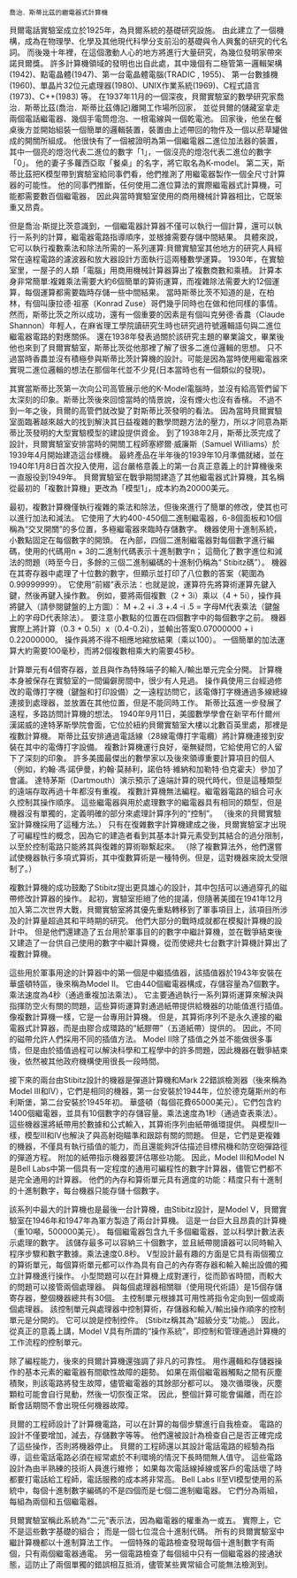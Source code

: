     喬治．斯蒂比茲的繼電器式計算機
貝爾電話實驗室成立於1925年，為貝爾系統的基礎研究設施。
由此建立了一個機構，成為在物理學、化學及其他現代科學分支前沿的基礎與令人興奮的研究的代名詞。
而後幾十年裡，在這個激動人心的地方將進行大量研究，為幾位發明家帶來諾貝爾獎。
許多計算機領域的發明也出自此處，其中幾個有二極管第一邏輯架構(1942)、點電晶體(1947)、第一台電晶體電腦(TRADIC , 1955)、
第一台數據機(1960)、單晶片32位元處理器(1980)、UNIX作業系統(1969)、C程式語言(1973)、C++(1983) 等。
在1937年11月的一個深夜，貝爾實驗室的數學研究家喬治．斯蒂比茲(喬治．斯蒂比茲傳記)離開工作場所回家，
並從貝爾的儲藏室拿走兩個電話繼電器、幾個手電筒燈泡、一根電線與一個乾電池。
回家後，他坐在餐桌後方並開始組裝一個簡單的邏輯裝置，裝置由上述帶回的物件及一個以菸草罐做成的開關所組成。
他很快有了一個被證明為第一個繼電器二進位加法器的裝置，其中一個亮的燈泡代表二進位的數字「1」，一個沒亮的燈泡代表二進位的數字「0」。
他的妻子多蘿西亞取「餐桌」的名字，將它取名為K-model。
第二天，斯蒂比茲把K模型帶到實驗室給同事們看，他們推測了用繼電器製作一個全尺寸計算器的可能性。
他的同事們推斷，任何使用二進位算法的實際繼電器式計算機，可能都需要數百個繼電器，
因此與當時實驗室使用的商用機械計算器相比，它既笨重又昂貴。

但是喬治·斯提比茨意識到，一個繼電器計算器不僅可以執行一個計算，還可以執行一系列的計算，繼電器電路指導順序，並根據需要存儲中間結果。
具體來說，它可以執行複數乘法和除法所需的一系列運算:貝爾實驗室其他地方的研究人員經常在遠程電路的濾波器和放大器設計方面執行這兩種數學運算。
1930年，在實驗室里，一屋子的人類「電腦」用商用機械計算器算出了複數商數和乘積。
計算本身非常簡單:複雜乘法需要大約6個簡單的算術運算，而複雜除法需要大約12個運算，每個運算都需要臨時存儲一些中間結果。
當時斯蒂比茨不知道的是，在柏林，有個叫康拉德·祖塞（Konrad Zuse）哥們幾乎同時也在做和他同樣的事情。
然而，斯蒂比茨之所以成功，還有一個重要的因素是有個叫克勞德·香農（Claude Shannon）年輕人，在麻省理工學院讀研究生時也研究過符號邏輯語句與二進位繼電器電路的對應關係。
還在1938年發表過關於該研究主題的畢業論文，畢業後他也來到了貝爾實驗室，斯蒂比茨從他那裡了解了很多二進位邏輯的思想。
只不過當時香農並沒有積極參與斯蒂比茨計算機的設計。可能是因為當時使用繼電器來實現二進位邏輯的想法在那個年代並不少見(日本當時也有一個類似的發現)。

其實當斯蒂比茨第一次向公司高管展示他的K-Model電腦時，並沒有給高管們留下太深刻的印象。斯蒂比茨後來回憶當時的情景說，沒有煙火也沒有香檳。
不過不到一年之後，貝爾的高管們就改變了對斯蒂比茨發明的看法。
因為當時貝爾實驗室面臨著越來越大的找到解決其日益複雜的數學問題方法的壓力，所以才同意為斯蒂比茨發明的大型實驗模型的建設提供資金。
到了1938年2月，斯蒂比茨完成了設計，貝爾實驗室安排當時的開關工程師塞繆爾·威廉斯（Samuel Williams）於1939年4月開始建造這台樣機。
最終產品在半年後的1939年10月準備就緒，並在1940年1月8日首次投入使用，這台嚴格意義上的第一台真正意義上的計算機後來一直服役到1949年。
貝爾實驗室在戰爭期間建造了其他繼電器式計算機，其名稱從最初的「複數計算機」更改為「模型1」，成本約為20000美元。

最初，複數計算機僅執行複雜的乘法和除法，但後來進行了簡單的修改，使其也可以進行加法和減法。
它使用了大約400-450個二進制繼電器，6-8個面板和10個稱為“交叉開關”的多位置，多極繼電器來臨時存儲數字。
機器使用十進制系統，小數點固定在每個數字的開頭。
在內部，四個二進制繼電器對每個數字進行編碼，使用的代碼用n + 3的二進制代碼表示十進制數字n； 這簡化了數字進位和減法的問題（時至今日，多餘的三個二進制編碼的十進制仍稱為“ Stibitz碼”）。
機器在其寄存器中處理了十位數的數字，但顯示並打印了八位數的答案（範圍為0.99999999）。
它使用“前綴”表示法：也就是說，運算符先將算術運算先鍵入鍵，然後再鍵入操作數。 
例如，要將兩個複數（2 + 3i）乘以（4 + 5i），操作員將鍵入（請參閱鍵盤的上方圖）：
   M +.2 +i .3 +.4 -i .5 =
字母M代表乘法（鍵盤上的字母D代表除法）。
要注意小數點的位置在四個數字中的每個數字之前。
機器實際上將計算（0.3 + 0.5i）x（0.4-0.2i），並輸出答案0.07000000 + i 0.22000000。
操作員將不得不相應地縮放結果（乘以100）。 一個簡單的加法運算大約需要100毫秒，而將2個複數相乘大約需要45秒。

計算單元有4個寄存器，並且與作為特殊端子的輸入/輸出單元完全分開。
計算機本身被保存在實驗室的一間偏僻房間中，很少有人見過。
操作員使用三台經過修改的電傳打字機（鍵盤和打印設備）之一遠程訪問它，該電傳打字機通過多線總線連接到處理器，並放置在其他位置，但是不能同時工作。
斯蒂比茲進一步發展了遠程，多路訪問計算機的想法。
1940年9月11日，美國數學學會在新罕布什爾州漢諾威的達特茅斯學院會面，它位於紐約貝爾實驗室大樓以北數百英里處，那裡是複數計算機。
斯蒂比茲安排通過電話線（28線電傳打字電纜）將計算機連接到安裝在其中的電傳打字設備。
複數計算機運行良好，毫無疑問，它給使用它的人留下了深刻的印象。 
許多美國最傑出的數學家以及後來領導重要計算項目的個人（例如，約翰·馮·諾伊曼，約翰·莫赫利，諾伯特·維納和加勒特·伯克霍夫）參加了會議。 
達特茅斯（Dartmouth）演示預示了遠端計算的現代時代，但是這種類型的遠端存取再過十年都沒有重複。
複數計算機無法編程。繼電器電路的組合可永久控制其操作順序。
這些繼電器與用於處理數字的繼電器具有相同的類型，但是機器沒有單獨的，定義明確的部分來處理計算序列的“控制”。 （後來的貝爾實驗室計算機採用了這種方法。）
只有在復雜數字計算機建成之後，貝爾實驗室才出現了可編程性的概念，因為它的建造者看到其基本計算元素受到其結合的過分限制，以至於控制電路只能將其與復雜的算術聯繫起來。
（除了複數算法外，他們還嘗試使機器執行多項式算術，其中復數算術是一種特例。但是，這對機器來說太受限制了。）

複數計算機的成功鼓勵了Stibitz提出更具雄心的設計，其中包括可以通過穿孔的磁帶修改計算器的操作。
起初，實驗室拒絕了他的提議，但隨著美國在1941年12月加入第二次世界大戰，貝爾實驗室將其優先重點轉移到了軍事項目上，該項目所涉及的計算量超過其和平時期的研究。
他們大部分的戰時成就都在模擬計算機的設計中。
但是他們還建造了五台用於軍事目的的數字中繼計算機，並在戰爭結束後又建造了一台供自己使用的數字中繼計算機，從而使總共七台數字計算機計算出了複數計算機。

這些用於軍事用途的計算器中的第一個是中繼插值器，該插值器於1943年安裝在華盛頓特區，後來稱為Model II。
它由440個繼電器構成，存儲容量為7個數字。乘法速度為4秒（通過重複加法乘法）。
它主要通過執行一系列算術運算來解決與指揮防空火有關的問題，這些算術運算對通過紙帶提供給機器的功能值進行插值。
像複數計算機一樣，它是一台專用計算機。
 但是，其算術序列不是永久連接的繼電器式計算器，而是由膠合成環路的“紙膠帶”（五道紙帶）提供的。
因此，不同的磁帶允許人們採用不同的插值方法。
Model II除了插值之外並不能做很多事情，但是由於插值過程可以解決科學和工程學中的許多問題，因此機器在戰爭結束後，依然被其他政府機構使用很長一段時間。

接下來的兩台由Stibitz設計的機器是彈道計算機和Mark 22錯誤檢測器（後來稱為Model III和IV），它們是相同的機器，第一台安裝於1944年，位於德克薩斯州的布利斯堡，第二台安裝於1945年初。
華盛頓（每個花費65000美元）。它們包含約1400個繼電器，並具有10個數字的存儲容量。乘法速度為1秒（通過查表乘法）。
這些機器還將紙帶用於數據和公式輸入，其算術序列由紙帶循環提供。
與模型II一樣，模型III和IV也解決了與高射砲瞄準和跟踪有關的問題。
但是，它們是更複雜的機器，不僅具有執行插值的能力，而且還能夠評估描述目標飛機和防空砲彈路徑的彈道方程。
附加的紙帶指示機器要評估哪些功能。
因此，Model III和Model N是Bell Labs中第一個具有一定程度的通用可編程性的數字計算器，儘管它們都不是完全通用的計算器。
他們的內存和算術單元具有適度的功能：精度只有十進制的十進制數字，每台機器只能存儲十個數字。

該系列中最大的計算機也是最後一台計算機，由Stibitz設計，是Model V，貝爾實驗室在1946年和1947年為軍方製造了兩台計算機。
這是一台巨大且昂貴的計算機（重10噸，500000美元）。
每個繼電器包含九千多個繼電器，並以科學計數法表示處理的數字。
該儲存最多可以容納三十個數字，並且紙帶閱讀器可以同時輸入程序步驟和數字數據。乘法速度0.8秒。
V型設計最有趣的方面是它具有兩個獨立的算術單元，每個算術單元都可以作為具有自己的內存寄存器和輸入輸出設備的獨立計算機進行操作。
小型問題可以在計算機上成對運行，從而節省時間，而較大的問題可以接管兩個處理器。
 與每個處理器相關聯（使用現代術語）是15個存儲寄存器，整個機器總共有30個。
主控制單元根據其可用性將指令定向到一個或兩個處理器。
該控制單元與處理器中控制算術，存儲器和輸入/輸出操作順序的控制單元是分開的。
它可以說是控制控件。
(Stibitz稱其為“超級分支”功能。）
因此，從真正的意義上講，Model V具有所謂的“操作系統”，即控制和管理通過計算機的工作流程的控制單元。

除了編程能力，後來的貝爾計算機還強調了非凡的可靠性。
用作邏輯和存儲器操作的基本元素的繼電器有間歇性故障的趨勢。
如果在兩個繼電器觸點之間有灰塵積聚，則該電路將發生故障，儘管繼電器的其餘部分都可以。
幾次循環後，灰塵顆粒可能會自行晃動，然後一切恢復正常。
因此，整個計算可能會偏離，而在診斷會話期間不會出現任何機器故障。

貝爾的工程師設計了計算機電路，可以在計算的每個步驟進行自我檢查。
電路的設計不僅要增加，減去，存儲數字等等。
他們還被設計為檢查自己是否正確完成了這些操作，否則將機器停止。
貝爾的工程師還以其設計電話電路的經驗為指導，這些電話電路必須在經常處於不利環境的情況下長時間無人值守。
這些電路設計為由半熟練的技術人員進行維修； 如果每次電話線掉線或客戶的電話壞了時都要打電話給工程師，電話服務的成本將非常高。
Bell Labs II至VI模型使用的系統中，每個十進制數字編碼的不是四個而是七個二進制繼電器。
它們分為兩組，每組為兩個和五個繼電器。

貝爾實驗室稱此系統為“二元”表示法，因為繼電器的權重為一或五。
實際上，它不是這些數字基礎的組合； 而是一個七位混合十進制代碼。
所有的貝爾實驗室中繼計算機都以十進制算法工作。
一個特殊的電路檢查發現每個十進制數字有兩個，只有兩個繼電器通電。
另一個電路檢查了每個組中只有一個繼電器的接通狀態，這防止了兩個單獨的錯誤相互抵消，儘管某些異常組合可能無法檢測到。
